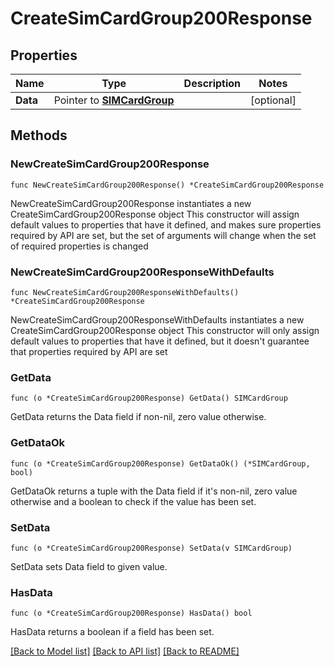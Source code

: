 # CreateSimCardGroup200Response

## Properties

Name | Type | Description | Notes
------------ | ------------- | ------------- | -------------
**Data** | Pointer to [**SIMCardGroup**](SIMCardGroup.md) |  | [optional] 

## Methods

### NewCreateSimCardGroup200Response

`func NewCreateSimCardGroup200Response() *CreateSimCardGroup200Response`

NewCreateSimCardGroup200Response instantiates a new CreateSimCardGroup200Response object
This constructor will assign default values to properties that have it defined,
and makes sure properties required by API are set, but the set of arguments
will change when the set of required properties is changed

### NewCreateSimCardGroup200ResponseWithDefaults

`func NewCreateSimCardGroup200ResponseWithDefaults() *CreateSimCardGroup200Response`

NewCreateSimCardGroup200ResponseWithDefaults instantiates a new CreateSimCardGroup200Response object
This constructor will only assign default values to properties that have it defined,
but it doesn't guarantee that properties required by API are set

### GetData

`func (o *CreateSimCardGroup200Response) GetData() SIMCardGroup`

GetData returns the Data field if non-nil, zero value otherwise.

### GetDataOk

`func (o *CreateSimCardGroup200Response) GetDataOk() (*SIMCardGroup, bool)`

GetDataOk returns a tuple with the Data field if it's non-nil, zero value otherwise
and a boolean to check if the value has been set.

### SetData

`func (o *CreateSimCardGroup200Response) SetData(v SIMCardGroup)`

SetData sets Data field to given value.

### HasData

`func (o *CreateSimCardGroup200Response) HasData() bool`

HasData returns a boolean if a field has been set.


[[Back to Model list]](../README.md#documentation-for-models) [[Back to API list]](../README.md#documentation-for-api-endpoints) [[Back to README]](../README.md)


